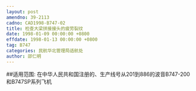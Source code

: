 ```yaml
---
layout: post
amendno: 39-2113
cadno: CAD1998-B747-02
title: 检查大梁拼接接头的疲劳裂纹
date: 1998-01-09 00:00:00 +0800
effdate: 1998-01-13 00:00:00 +0800
tag: B747
categories: 民航华北管理局适航处
author: 邵仁明
---
```


##适用范围:
在中华人民共和国注册的、生产线号从201到886的波音B747-200和B747SP系列飞机

